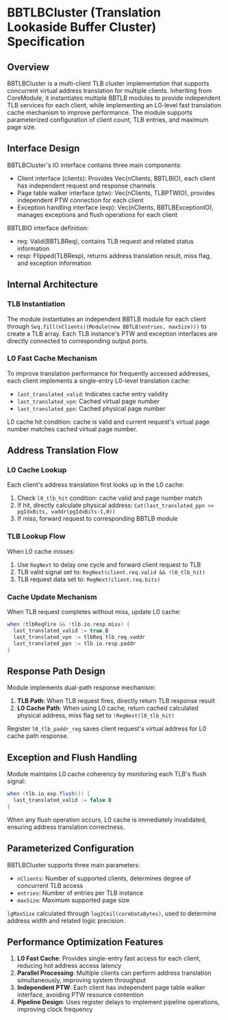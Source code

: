 # BBTLBCluster (Translation Lookaside Buffer Cluster) Specification

## Overview

BBTLBCluster is a multi-client TLB cluster implementation that supports concurrent virtual address translation for multiple clients. Inheriting from CoreModule, it instantiates multiple BBTLB modules to provide independent TLB services for each client, while implementing an L0-level fast translation cache mechanism to improve performance. The module supports parameterized configuration of client count, TLB entries, and maximum page size.

## Interface Design

BBTLBCluster's IO interface contains three main components:
- Client interface (clients): Provides Vec(nClients, BBTLBIO), each client has independent request and response channels
- Page table walker interface (ptw): Vec(nClients, TLBPTWIO), provides independent PTW connection for each client
- Exception handling interface (exp): Vec(nClients, BBTLBExceptionIO), manages exceptions and flush operations for each client

BBTLBIO interface definition:
- req: Valid(BBTLBReq), contains TLB request and related status information
- resp: Flipped(TLBResp), returns address translation result, miss flag, and exception information

## Internal Architecture

### TLB Instantiation
The module instantiates an independent BBTLB module for each client through `Seq.fill(nClients)(Module(new BBTLB(entries, maxSize)))` to create a TLB array. Each TLB instance's PTW and exception interfaces are directly connected to corresponding output ports.

### L0 Fast Cache Mechanism
To improve translation performance for frequently accessed addresses, each client implements a single-entry L0-level translation cache:
- `last_translated_valid`: Indicates cache entry validity
- `last_translated_vpn`: Cached virtual page number
- `last_translated_ppn`: Cached physical page number

L0 cache hit condition: cache is valid and current request's virtual page number matches cached virtual page number.

## Address Translation Flow

### L0 Cache Lookup
Each client's address translation first looks up in the L0 cache:
1. Check `l0_tlb_hit` condition: cache valid and page number match
2. If hit, directly calculate physical address: `Cat(last_translated_ppn >> pgIdxBits, vaddr(pgIdxBits-1,0))`
3. If miss, forward request to corresponding BBTLB module

### TLB Lookup Flow
When L0 cache misses:
1. Use `RegNext` to delay one cycle and forward client request to TLB
2. TLB valid signal set to: `RegNext(client.req.valid && !l0_tlb_hit)`
3. TLB request data set to: `RegNext(client.req.bits)`

### Cache Update Mechanism
When TLB request completes without miss, update L0 cache:
```scala
when (tlbReqFire && !tlb.io.resp.miss) {
  last_translated_valid := true.B
  last_translated_vpn := tlbReq.tlb_req.vaddr
  last_translated_ppn := tlb.io.resp.paddr
}
```

## Response Path Design

Module implements dual-path response mechanism:
1. **TLB Path**: When TLB request fires, directly return TLB response result
2. **L0 Cache Path**: When using L0 cache, return cached calculated physical address, miss flag set to `!RegNext(l0_tlb_hit)`

Register `l0_tlb_paddr_reg` saves client request's virtual address for L0 cache path response.

## Exception and Flush Handling

Module maintains L0 cache coherency by monitoring each TLB's flush signal:
```scala
when (tlb.io.exp.flush()) {
  last_translated_valid := false.B
}
```

When any flush operation occurs, L0 cache is immediately invalidated, ensuring address translation correctness.

## Parameterized Configuration

BBTLBCluster supports three main parameters:
- `nClients`: Number of supported clients, determines degree of concurrent TLB access
- `entries`: Number of entries per TLB instance
- `maxSize`: Maximum supported page size

`lgMaxSize` calculated through `log2Ceil(coreDataBytes)`, used to determine address width and related logic precision.

## Performance Optimization Features

1. **L0 Fast Cache**: Provides single-entry fast access for each client, reducing hot address access latency
2. **Parallel Processing**: Multiple clients can perform address translation simultaneously, improving system throughput
3. **Independent PTW**: Each client has independent page table walker interface, avoiding PTW resource contention
4. **Pipeline Design**: Uses register delays to implement pipeline operations, improving clock frequency
